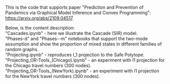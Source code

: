 This is the code that supports paper "Prediction and Prevention of Pandemics via Graphical Model Inference and Convex Programming": https://arxiv.org/abs/2109.04517.

Below, is the content description:<br/>
"Cascades.ipynb" - here we illustrate the Cascade (SIR) model.<br/>
"Phases-d" and "Phases--m" notebooks that support the two-mode assumption and show the proportion of mixed states in different families of random graphs.<br/>
"Projecting.ipynb" - reproduces l_1 projection to the Safe Polytope.<br/>
"Projecting_OR-Tools_(Chicago).ipynb" - an experiment with l1 projection for the Chicago travel numbers (300 nodes).<br/>
"Projecting_OR-Tools_(NewYork).ipynb" - an experiment with l1 projection for the NewYork travel numbers (300 nodes).<br/>
